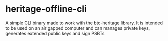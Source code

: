 # heritage-offline-cli
A simple CLI binary made to work with the btc-heritage library. It is intended to be used on an air gapped computer and can manages private keys, generates extended public keys and sign PSBTs
